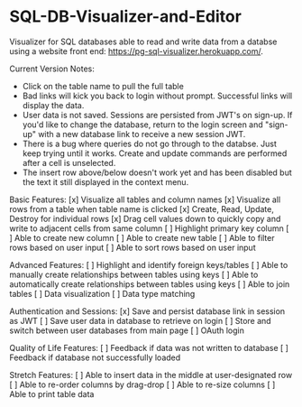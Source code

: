 # SQL-DB-Visualizer-and-Editor
Visualizer for SQL databases able to read and write data from a databse using a website front end: https://pg-sql-visualizer.herokuapp.com/.

Current Version Notes:
- Click on the table name to pull the full table
- Bad links will kick you back to login without prompt. Successful links will display the data.
- User data is not saved. Sessions are persisted from JWT's on sign-up. If you'd like to change the database, return to the login screen and "sign-up" with a new database link to receive a new session JWT.
- There is a bug where queries do not go through to the databse. Just keep trying until it works. Create and update commands are performed after a cell is unselected.
- The insert row above/below doesn't work yet and has been disabled but the text it still displayed in the context menu.

Basic Features:
[x] Visualize all tables and column names
[x] Visualize all rows from a table when table name is clicked
[x] Create, Read, Update, Destroy for individual rows
[x] Drag cell values down to quickly copy and write to adjacent cells from same column
[ ] Highlight primary key column
[ ] Able to create new column
[ ] Able to create new table
[ ] Able to filter rows based on user input
[ ] Able to sort rows based on user input

Advanced Features:
[ ] Highlight and identify foreign keys/tables
[ ] Able to manually create relationships between tables using keys
[ ] Able to automatically create relationships between tables using keys
[ ] Able to join tables
[ ] Data visualization
[ ] Data type matching

Authentication and Sessions:
[x] Save and persist database link in session as JWT
[ ] Save user data in database to retrieve on login
[ ] Store and switch between user databases from main page
[ ] OAuth login

Quality of Life Features:
[ ] Feedback if data was not written to database
[ ] Feedback if database not successfully loaded

Stretch Features:
[ ] Able to insert data in the middle at user-designated row
[ ] Able to re-order columns by drag-drop
[ ] Able to re-size columns
[ ] Able to print table data